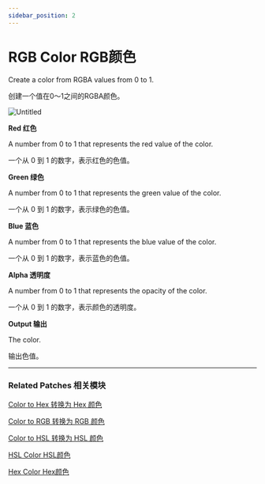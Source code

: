 ```yaml
---
sidebar_position: 2
---
```


# RGB Color RGB颜色

Create a color from RGBA values from 0 to 1.

创建一个值在0～1之间的RGBA颜色。

![Untitled](https://s3.us-west-2.amazonaws.com/secure.notion-static.com/54fe415f-8445-4d92-aa05-b39eb12a5621/Untitled.png?X-Amz-Algorithm=AWS4-HMAC-SHA256&X-Amz-Content-Sha256=UNSIGNED-PAYLOAD&X-Amz-Credential=AKIAT73L2G45EIPT3X45%2F20220602%2Fus-west-2%2Fs3%2Faws4_request&X-Amz-Date=20220602T164159Z&X-Amz-Expires=86400&X-Amz-Signature=04d5c681856034915bf225cecdf6775ccfe05dacc7b0fe17724ba7ebf84fba03&X-Amz-SignedHeaders=host&response-content-disposition=filename%20%3D%22Untitled.png%22&x-id=GetObject)

**Red 红色**

A number from 0 to 1 that represents the red value of the color.

一个从 0 到 1 的数字，表示红色的色值。

**Green 绿色**

A number from 0 to 1 that represents the green value of the color.

一个从 0 到 1 的数字，表示绿色的色值。

**Blue 蓝色**

A number from 0 to 1 that represents the blue value of the color.

一个从 0 到 1 的数字，表示蓝色的色值。

**Alpha 透明度**

A number from 0 to 1 that represents the opacity of the color.

一个从 0 到 1 的数字，表示颜色的透明度。

**Output 输出**

The color.

输出色值。

------

### Related Patches 相关模块

[Color to Hex 转换为 Hex 颜色](./Color%20to%20Hex)

[Color to RGB 转换为 RGB 颜色](./Color%20to%20RGB)

[Color to HSL 转换为 HSL 颜色](./Color%20to%20HSL)

[HSL Color HSL颜色](./HSL%20Color)

[Hex Color Hex颜色](./Hex%20Color)
